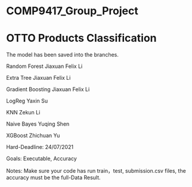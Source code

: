 # COMP9417_Group_Project
# OTTO Products Classification
The model has been saved into the branches.


Random Forest  Jiaxuan Felix Li

Extra Tree     Jiaxuan Felix Li

Gradient Boosting  Jiaxuan Felix Li



LogReg   Yaxin Su

KNN      Zekun Li

Naive Bayes   Yuqing Shen

XGBoost  Zhichuan Yu


Hard-Deadline: 24/07/2021  

Goals: Executable, Accuracy   

Notes: Make sure your code has run train，test, submission.csv files, the accuracy must be the full-Data Result.  
